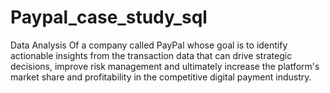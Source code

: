 # Paypal_case_study_sql
Data Analysis Of a company called PayPal whose goal is to identify actionable insights from the transaction data that can drive strategic decisions, improve risk management and ultimately increase the platform's market share and profitability in the competitive digital payment industry.

